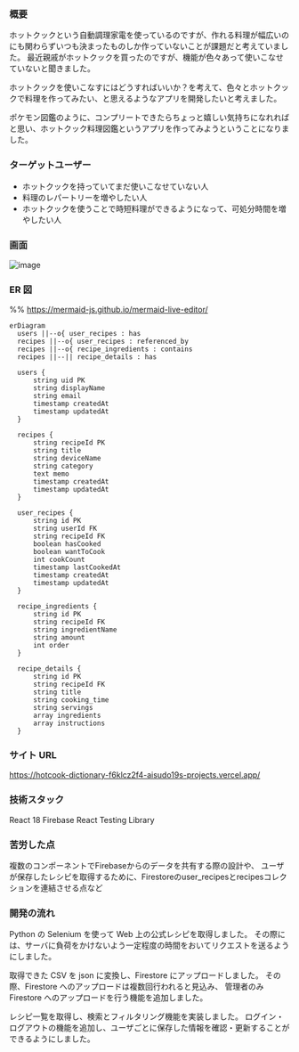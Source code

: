 ### 概要

ホットクックという自動調理家電を使っているのですが、作れる料理が幅広いのにも関わらずいつも決まったものしか作っていないことが課題だと考えていました。
最近親戚がホットクックを買ったのですが、機能が色々あって使いこなせていないと聞きました。

ホットクックを使いこなすにはどうすればいいか？を考えて、色々とホットクックで料理を作ってみたい、と思えるようなアプリを開発したいと考えました。

ポケモン図鑑のように、コンプリートできたらちょっと嬉しい気持ちになれればと思い、ホットクック料理図鑑というアプリを作ってみようということになりました。

### ターゲットユーザー

- ホットクックを持っていてまだ使いこなせていない人
- 料理のレパートリーを増やしたい人
- ホットクックを使うことで時短料理ができるようになって、可処分時間を増やしたい人

### 画面
![image](https://github.com/user-attachments/assets/8dcab6cd-600f-4fb3-818d-33fc125cee3a)


### ER 図

%% https://mermaid-js.github.io/mermaid-live-editor/

```mermaid
erDiagram
  users ||--o{ user_recipes : has
  recipes ||--o{ user_recipes : referenced_by
  recipes ||--o{ recipe_ingredients : contains
  recipes ||--|| recipe_details : has

  users {
      string uid PK
      string displayName
      string email
      timestamp createdAt
      timestamp updatedAt
  }

  recipes {
      string recipeId PK
      string title
      string deviceName
      string category
      text memo
      timestamp createdAt
      timestamp updatedAt
  }

  user_recipes {
      string id PK
      string userId FK
      string recipeId FK
      boolean hasCooked
      boolean wantToCook
      int cookCount
      timestamp lastCookedAt
      timestamp createdAt
      timestamp updatedAt
  }

  recipe_ingredients {
      string id PK
      string recipeId FK
      string ingredientName
      string amount
      int order
  }

  recipe_details {
      string id PK
      string recipeId FK
      string title
      string cooking_time
      string servings
      array ingredients
      array instructions
  }
```

### サイト URL

https://hotcook-dictionary-f6klcz2f4-aisudo19s-projects.vercel.app/

### 技術スタック
React 18
Firebase
React Testing Library

### 苦労した点
複数のコンポーネントでFirebaseからのデータを共有する際の設計や、
ユーザが保存したレシピを取得するために、Firestoreのuser_recipesとrecipesコレクションを連結させる点など

### 開発の流れ

Python の Selenium を使って Web 上の公式レシピを取得しました。
その際には、サーバに負荷をかけないよう一定程度の時間をおいてリクエストを送るようにしました。

取得できた CSV を json に変換し、Firestore にアップロードしました。
その際、Firestore へのアップロードは複数回行われると見込み、
管理者のみ Firestore へのアップロードを行う機能を追加しました。

レシピ一覧を取得し、検索とフィルタリング機能を実装しました。
ログイン・ログアウトの機能を追加し、ユーザごとに保存した情報を確認・更新することができるようにしました。
